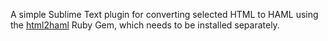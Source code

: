 A simple Sublime Text plugin for converting selected HTML to HAML using the [html2haml](https://github.com/haml/html2haml) Ruby Gem, which needs to be installed separately.